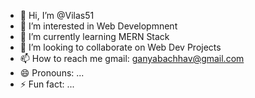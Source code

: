 - 👋 Hi, I’m @Vilas51
- 👀 I’m interested in Web Developmnent
- 🌱 I’m currently learning MERN Stack
- 💞️ I’m looking to collaborate on Web Dev Projects
- 📫 How to reach me gmail: ganyabachhav@gmail.com
- 😄 Pronouns: ...
- ⚡ Fun fact: ...

<!---
Vilas51/Vilas51 is a ✨ special ✨ repository because its `README.md` (this file) appears on your GitHub profile.
You can click the Preview link to take a look at your changes.
--->
